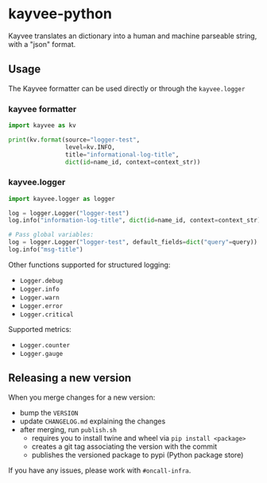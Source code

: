 # kayvee-python

Kayvee translates an dictionary into a human and machine parseable string, with a "json" format.

## Usage

The Kayvee formatter can be used directly or through the `kayvee.logger`

### kayvee formatter

```python
import kayvee as kv

print(kv.format(source="logger-test",
                level=kv.INFO,
                title="informational-log-title",
                dict(id=name_id, context=context_str))
```

### kayvee.logger

```python
import kayvee.logger as logger

log = logger.Logger("logger-test")
log.info("information-log-title", dict(id=name_id, context=context_str))

# Pass global variables:
log = logger.Logger("logger-test", default_fields=dict("query"=query))
log.info("msg-title")
```

Other functions supported for structured logging:

* `Logger.debug`
* `Logger.info`
* `Logger.warn`
* `Logger.error`
* `Logger.critical`

Supported metrics:

* `Logger.counter`
* `Logger.gauge`

## Releasing a new version

When you merge changes for a new version:

- bump the `VERSION`
- update `CHANGELOG.md` explaining the changes
- after merging, run `publish.sh`
    - requires you to install twine and wheel via `pip install <package>`
    - creates a git tag associating the version with the commit
    - publishes the versioned package to pypi (Python package store)

If you have any issues, please work with `#oncall-infra`.
